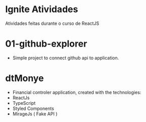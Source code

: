# Ignite Atividades
Atividades feitas durante o curso de ReactJS

# 01-github-explorer
* Simple project to connect github api to application.

# dtMonye
* Financial controler application, created with the technologies:
* ReactJs 
* TypeScript
* Styled Components 
* MirageJs ( Fake API ) 
